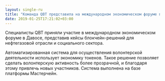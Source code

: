 ```yaml
---
layout: single-ru
title: "Команда QBT представила на международном экономическом форуме проект блокчейн-решения для социального сектора"
date: 2019-01-25T17:21:02+03:00
---
```


Специалисты QBT приняли участие в международном экономическом форуме в Давосе, представив кейсы блокчейн-решений для нефтегазовой отрасли и социального сектора.

Автоматизированная система для осуществления волонтерской деятельности использует экономику токенов. Такое решение позволяет сделать волонтерскую активность более прозрачной, и благодаря этому привлечь новых участников. Система выполнена на базе платформы Мастерчейн. 

